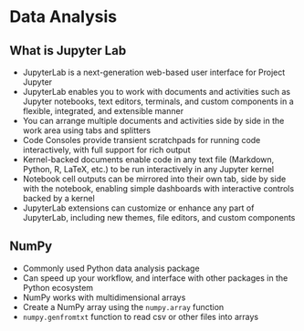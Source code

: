 # Data Analysis

## What is Jupyter Lab

- JupyterLab is a next-generation web-based user interface for Project Jupyter
- JupyterLab enables you to work with documents and activities such as Jupyter notebooks, text editors, terminals, and custom components in a flexible, integrated, and extensible manner
- You can arrange multiple documents and activities side by side in the work area using tabs and splitters
- Code Consoles provide transient scratchpads for running code interactively, with full support for rich output
- Kernel-backed documents enable code in any text file (Markdown, Python, R, LaTeX, etc.) to be run interactively in any Jupyter kernel
- Notebook cell outputs can be mirrored into their own tab, side by side with the notebook, enabling simple dashboards with interactive controls backed by a kernel
- JupyterLab extensions can customize or enhance any part of JupyterLab, including new themes, file editors, and custom components

## NumPy

- Commonly used Python data analysis package
- Can speed up your workflow, and interface with other packages in the Python ecosystem
- NumPy works with multidimensional arrays
- Create a NumPy array using the `numpy.array` function
- `numpy.genfromtxt` function to read csv or other files into arrays
